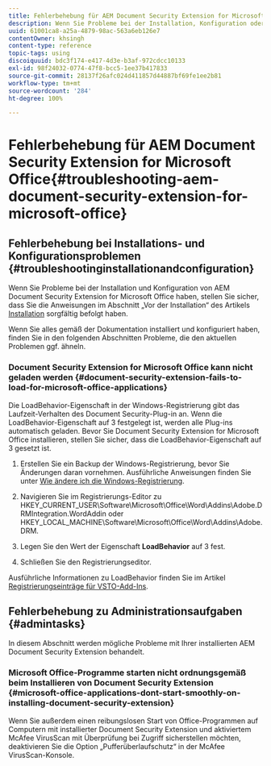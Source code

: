 ```yaml
---
title: Fehlerbehebung für AEM Document Security Extension for Microsoft Office
description: Wenn Sie Probleme bei der Installation, Konfiguration oder Verwendung von AEM Document Security Extension for Microsoft Office haben, folgen Sie den Anweisungen in diesem Dokument.
uuid: 61001ca8-a25a-4879-98ac-563a6eb126e7
contentOwner: khsingh
content-type: reference
topic-tags: using
discoiquuid: bdc3f174-e417-4d3e-b3af-972cdcc10133
exl-id: 98f24032-0774-47f8-bcc5-1ee37b417833
source-git-commit: 28137f26afc024d411857d44887bf69fe1ee2b81
workflow-type: tm+mt
source-wordcount: '284'
ht-degree: 100%

---
```


# Fehlerbehebung für AEM Document Security Extension for Microsoft Office{#troubleshooting-aem-document-security-extension-for-microsoft-office}

## Fehlerbehebung bei Installations- und Konfigurationsproblemen {#troubleshootinginstallationandconfiguration}

Wenn Sie Probleme bei der Installation und Konfiguration von AEM Document Security Extension for Microsoft Office haben, stellen Sie sicher, dass Sie die Anweisungen im Abschnitt „Vor der Installation“ des Artikels [Installation](installing-configuring-aemdsext.md) sorgfältig befolgt haben.

Wenn Sie alles gemäß der Dokumentation installiert und konfiguriert haben, finden Sie in den folgenden Abschnitten Probleme, die den aktuellen Problemen ggf. ähneln.

### Document Security Extension for Microsoft Office kann nicht geladen werden {#document-security-extension-fails-to-load-for-microsoft-office-applications}

Die LoadBehavior-Eigenschaft in der Windows-Registrierung gibt das Laufzeit-Verhalten des Document Security-Plug-in an. Wenn die LoadBehavior-Eigenschaft auf 3 festgelegt ist, werden alle Plug-ins automatisch geladen. Bevor Sie Document Security Extension for Microsoft Office installieren, stellen Sie sicher, dass die LoadBehavior-Eigenschaft auf 3 gesetzt ist.

1. Erstellen Sie ein Backup der Windows-Registrierung, bevor Sie Änderungen daran vornehmen. Ausführliche Anweisungen finden Sie unter [Wie ändere ich die Windows-Registrierung](https://support.microsoft.com/de-de/kb/136393).
1. Navigieren Sie im Registrierungs-Editor zu HKEY_CURRENT_USER\Software\Microsoft\Office\Word\Addins\Adobe.DRMIntegration.WordAddin oder HKEY_LOCAL_MACHINE\Software\Microsoft\Office\Word\Addins\Adobe.DRM.
1. Legen Sie den Wert der Eigenschaft **LoadBehavior** auf 3 fest.

1. Schließen Sie den Registrierungseditor.

Ausführliche Informationen zu LoadBehavior finden Sie im Artikel [Registrierungseinträge für VSTO-Add-Ins](https://msdn.microsoft.com/de-de/library/bb386106.aspx#LoadBehavior).

## Fehlerbehebung zu Administrationsaufgaben {#admintasks}

In diesem Abschnitt werden mögliche Probleme mit Ihrer installierten AEM Document Security Extension behandelt.

### Microsoft Office-Programme starten nicht ordnungsgemäß beim Installieren von Document Security Extension {#microsoft-office-applications-dont-start-smoothly-on-installing-document-security-extension}

Wenn Sie außerdem einen reibungslosen Start von Office-Programmen auf Computern mit installierter Document Security Extension und aktiviertem McAfee VirusScan mit Überprüfung bei Zugriff sicherstellen möchten, deaktivieren Sie die Option „Pufferüberlaufschutz“ in der McAfee VirusScan-Konsole.

